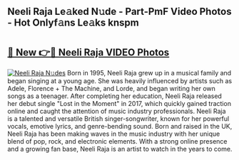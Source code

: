 ## Neeli Raja Le𝚊ked N𝚞de - Part-PmF Video Photos - Hot Onlyf𝚊ns Le𝚊ks knspm

# <h2><a href="http://ac51877.deff.icu/?id=Neeli+Raja">🔗 New 👉🔴 Neeli Raja VIDEO Photos</a></h2>

[![Neeli Raja N𝚞des](https://i.imgur.com/rIISA9y.gif)](http://ac51877.deff.icu/?id=Neeli+Raja)
Born in 1995, Neeli Raja grew up in a musical family and began singing at a young age. She was heavily influenced by artists such as Adele, Florence + The Machine, and Lorde, and began writing her own songs as a teenager. After completing her education, Neeli Raja released her debut single "Lost in the Moment" in 2017, which quickly gained traction online and caught the attention of music industry professionals. Neeli Raja is a talented and versatile British singer-songwriter, known for her powerful vocals, emotive lyrics, and genre-bending sound. Born and raised in the UK, Neeli Raja has been making waves in the music industry with her unique blend of pop, rock, and electronic elements. With a strong online presence and a growing fan base, Neeli Raja is an artist to watch in the years to come.
